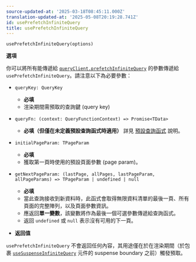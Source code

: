 ```yaml
---
source-updated-at: '2025-03-18T08:45:11.000Z'
translation-updated-at: '2025-05-08T20:19:28.741Z'
id: usePrefetchInfiniteQuery
title: usePrefetchInfiniteQuery
---
```


```tsx
usePrefetchInfiniteQuery(options)
```

**選項**

你可以將所有能傳遞給 [`queryClient.prefetchInfiniteQuery`](../../../reference/QueryClient.md#queryclientprefetchinfinitequery) 的參數傳遞給 `usePrefetchInfiniteQuery`。請注意以下為必要參數：

- `queryKey: QueryKey`

  - **必填**
  - 渲染期間需預取的查詢鍵 (query key)

- `queryFn: (context: QueryFunctionContext) => Promise<TData>`

  - **必填（但僅在未定義預設查詢函式時適用）** 詳見 [預設查詢函式](../guides/default-query-function.md) 說明。

- `initialPageParam: TPageParam`

  - **必填**
  - 獲取第一頁時使用的預設頁面參數 (page param)。

- `getNextPageParam: (lastPage, allPages, lastPageParam, allPageParams) => TPageParam | undefined | null`

  - **必填**
  - 當此查詢接收到新資料時，此函式會取得無限資料清單的最後一頁、所有頁面的完整陣列，以及頁面參數資訊。
  - 應返回**單一變數**，該變數將作為最後一個可選參數傳遞給查詢函式。
  - 返回 `undefined` 或 `null` 表示沒有可用的下一頁。

- **返回值**

`usePrefetchInfiniteQuery` 不會返回任何內容，其用途僅在於在渲染期間（於包裹 [`useSuspenseInfiniteQuery`](../reference/useSuspenseInfiniteQuery.md) 元件的 suspense boundary 之前）觸發預取。
